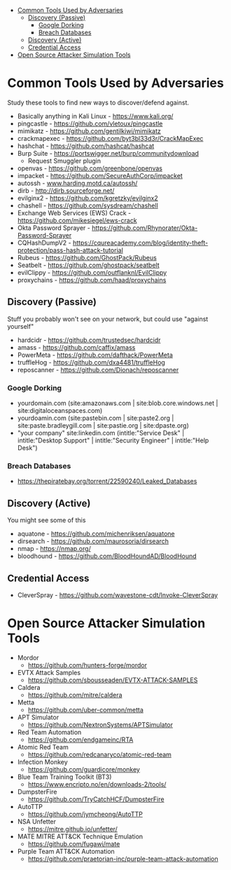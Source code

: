 - [Common Tools Used by Adversaries](#common-tools-used-by-adversaries)
  - [Discovery (Passive)](#discovery-passive)
    - [Google Dorking](#google-dorking)
    - [Breach Databases](#breach-databases)
  - [Discovery (Active)](#discovery-active)
  - [Credential Access](#credential-access)
- [Open Source Attacker Simulation Tools](#open-source-attacker-simulation-tools)

# Common Tools Used by Adversaries

Study these tools to find new ways to discover/defend against.

- Basically anything in Kali Linux - https://www.kali.org/
- pingcastle - https://github.com/vletoux/pingcastle
- mimikatz - https://github.com/gentilkiwi/mimikatz
- crackmapexec - https://github.com/byt3bl33d3r/CrackMapExec
- hashchat - https://github.com/hashcat/hashcat
- Burp Suite - https://portswigger.net/burp/communitydownload
  - Request Smuggler plugin
- openvas - https://github.com/greenbone/openvas
- impacket - https://github.com/SecureAuthCorp/impacket
- autossh - www.harding.motd.ca/autossh/
- dirb - http://dirb.sourceforge.net/
- evilginx2 - https://github.com/kgretzky/evilginx2
- chashell - https://github.com/sysdream/chashell
- Exchange Web Services (EWS) Crack - https://github.com/mikesiegel/ews-crack
- Okta Password Sprayer - https://github.com/Rhynorater/Okta-Password-Sprayer
- CQHashDumpV2 - https://cqureacademy.com/blog/identity-theft-protection/pass-hash-attack-tutorial
- Rubeus - https://github.com/GhostPack/Rubeus
- Seatbelt - https://github.com/ghostpack/seatbelt
- evilClippy - https://github.com/outflanknl/EvilClippy
- proxychains - https://github.com/haad/proxychains

## Discovery (Passive)
Stuff you probably won't see on your network, but could use "against yourself"
- hardcidr - https://github.com/trustedsec/hardcidr
- amass - https://github.com/caffix/amass
- PowerMeta - https://github.com/dafthack/PowerMeta
- truffleHog - https://github.com/dxa4481/truffleHog
- reposcanner - https://github.com/Dionach/reposcanner

### Google Dorking
- yourdomain.com (site:amazonaws.com | site:blob.core.windows.net | site:digitaloceanspaces.com)
- yourdoamin.com (site:pastebin.com | site:paste2.org | site:paste.bradleygill.com | site:pastie.org | site:dpaste.org)
- "your company" site:linkedin.com (intitle:"Service Desk" | intitle:"Desktop Support" | intitle:"Security Engineer" | intitle:"Help Desk")

### Breach Databases
- https://thepiratebay.org/torrent/22590240/Leaked_Databases

## Discovery (Active)
You might see some of this
- aquatone - https://github.com/michenriksen/aquatone
- dirsearch - https://github.com/maurosoria/dirsearch
- nmap - https://nmap.org/
- bloodhound - https://github.com/BloodHoundAD/BloodHound

## Credential Access
- CleverSpray - https://github.com/wavestone-cdt/Invoke-CleverSpray


# Open Source Attacker Simulation Tools

- Mordor
  - https://github.com/hunters-forge/mordor
- EVTX Attack Samples
  - https://github.com/sbousseaden/EVTX-ATTACK-SAMPLES
- Caldera
  - https://github.com/mitre/caldera
- Metta
  - https://github.com/uber-common/metta
- APT Simulator
  - https://github.com/NextronSystems/APTSimulator
- Red Team Automation
  - https://github.com/endgameinc/RTA
- Atomic Red Team
  - https://github.com/redcanaryco/atomic-red-team
- Infection Monkey
  - https://github.com/guardicore/monkey
- Blue Team Training Toolkit (BT3)
  - https://www.encripto.no/en/downloads-2/tools/
- DumpsterFire
  - https://github.com/TryCatchHCF/DumpsterFire
- AutoTTP
  - https://github.com/jymcheong/AutoTTP
- NSA Unfetter
  - https://mitre.github.io/unfetter/
- MATE MITRE ATT&CK Technique Emulation
  - https://github.com/fugawi/mate
- Purple Team ATT&CK Automation
  - https://github.com/praetorian-inc/purple-team-attack-automation
